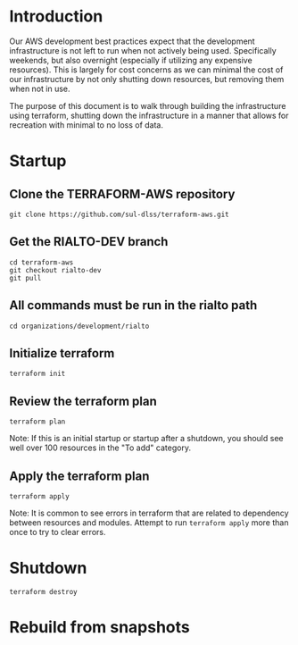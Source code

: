 # Introduction

Our AWS development best practices expect that the development infrastructure is not left to run when not actively being used. Specifically weekends, but also overnight (especially if utilizing any expensive resources). This is largely for cost concerns as we can minimal the cost of our infrastructure by not only shutting down resources, but removing them when not in use.

The purpose of this document is to walk through building the infrastructure using terraform, shutting down the infrastructure in a manner that allows for recreation with minimal to no loss of data.

# Startup

## Clone the TERRAFORM-AWS repository

```
git clone https://github.com/sul-dlss/terraform-aws.git
```

## Get the RIALTO-DEV branch

```
cd terraform-aws
git checkout rialto-dev
git pull
``` 

## All commands must be run in the rialto path

```
cd organizations/development/rialto
```

## Initialize terraform

```
terraform init
```

## Review the terraform plan

```
terraform plan
```

Note: If this is an initial startup or startup after a shutdown, you should see well over 100 resources in the "To add" category.

## Apply the terraform plan

```
terraform apply
```

Note: It is common to see errors in terraform that are related to dependency between resources and modules. Attempt to run `terraform apply` more than once to try to clear errors.

# Shutdown

```
terraform destroy
```

# Rebuild from snapshots

